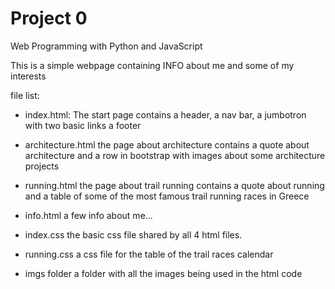 # Project 0

Web Programming with Python and JavaScript

<!-- PROJECT0 -->
This is a simple webpage containing INFO about me and some of my interests

<!-- FILE LIST START-->
file list:

- index.html:
    The start page contains
      a header,
      a nav bar,
      a jumbotron with two basic links
      a footer

- architecture.html
      the page about architecture
      contains a quote about architecture
      and a row in bootstrap with images
      about some architecture projects

- running.html
      the page about trail running
      contains a quote about running
      and a table of some of the most famous
      trail running races in Greece

- info.html
      a few info about me...

- index.css
      the basic css file shared by all 4 html files.

- running.css
      a css file for the table of the trail races calendar

- imgs folder
      a folder with all the images being used in the html code

<!-- END -->
